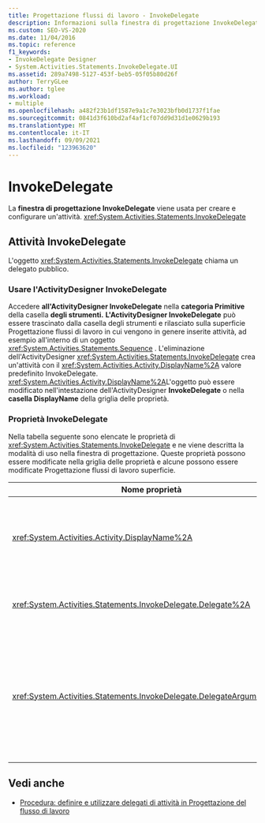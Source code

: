 ```yaml
---
title: Progettazione flussi di lavoro - InvokeDelegate
description: Informazioni sulla finestra di progettazione InvokeDelegate e su come usare la finestra di progettazione InvokeDelegate per creare e configurare un'attività InvokeDelegate.
ms.custom: SEO-VS-2020
ms.date: 11/04/2016
ms.topic: reference
f1_keywords:
- InvokeDelegate Designer
- System.Activities.Statements.InvokeDelegate.UI
ms.assetid: 289a7498-5127-453f-beb5-05f05b80d26f
author: TerryGLee
ms.author: tglee
ms.workload:
- multiple
ms.openlocfilehash: a482f23b1df1587e9a1c7e3023bfb0d1737f1fae
ms.sourcegitcommit: 0841d3f610bd2af4af1cf07dd9d31d1e0629b193
ms.translationtype: MT
ms.contentlocale: it-IT
ms.lasthandoff: 09/09/2021
ms.locfileid: "123963620"
---
```

# <a name="invokedelegate"></a>InvokeDelegate

La **finestra di progettazione InvokeDelegate** viene usata per creare e configurare un'attività. <xref:System.Activities.Statements.InvokeDelegate>

## <a name="the-invokedelegate-activity"></a>Attività InvokeDelegate

L'oggetto <xref:System.Activities.Statements.InvokeDelegate> chiama un delegato pubblico.

### <a name="use-the-invokedelegate-activity-designer"></a>Usare l'ActivityDesigner InvokeDelegate

Accedere **all'ActivityDesigner InvokeDelegate** nella **categoria Primitive** della casella **degli strumenti.** **L'ActivityDesigner InvokeDelegate** può essere  trascinato dalla casella degli strumenti e rilasciato sulla superficie Progettazione flussi di lavoro in cui vengono in genere inserite attività, ad esempio all'interno di un oggetto <xref:System.Activities.Statements.Sequence> . L'eliminazione dell'ActivityDesigner <xref:System.Activities.Statements.InvokeDelegate> crea un'attività con il <xref:System.Activities.Activity.DisplayName%2A> valore predefinito InvokeDelegate. <xref:System.Activities.Activity.DisplayName%2A>L'oggetto può essere modificato nell'intestazione dell'ActivityDesigner **InvokeDelegate** o nella **casella DisplayName** della griglia delle proprietà.

### <a name="the-invokedelegate-properties"></a>Proprietà InvokeDelegate

Nella tabella seguente sono elencate le proprietà di <xref:System.Activities.Statements.InvokeDelegate> e ne viene descritta la modalità di uso nella finestra di progettazione. Queste proprietà possono essere modificate nella griglia delle proprietà e alcune possono essere modificate Progettazione flussi di lavoro superficie.

|Nome proprietà|Obbligatoria|Utilizzo|
|-|--------------|-|
|<xref:System.Activities.Activity.DisplayName%2A>|Falso|Nome descrittivo dell'attività <xref:System.Activities.Statements.InvokeDelegate>. Il valore predefinito è InvokeDelegate.<br /><br /> Anche se <xref:System.Activities.Activity.DisplayName%2A> non è strettamente necessario, è meglio usarne uno.|
|<xref:System.Activities.Statements.InvokeDelegate.Delegate%2A>|Vero|Nome dell'elemento <xref:System.Activities.ActivityDelegate> da richiamare quando viene eseguita l'attività. Questa proprietà può essere modificata nell'area di progettazione ed è obbligatoria.|
|<xref:System.Activities.Statements.InvokeDelegate.DelegateArguments%2A>|Falso|Raccolta dell'argomento del delegato chiamato. Le chiavi sono i nomi degli oggetti parametro in e i valori sono gli argomenti le cui espressioni vengono valutate e <xref:System.Activities.ActivityDelegate> assegnate agli oggetti parametro corrispondenti. Per visualizzare la **finestra di dialogo DelegateArguments** in cui è possibile impostare questa proprietà, fare clic sul pulsante con i puntini di sospensione nel campo **DelegateArguments** della griglia delle proprietà. Fare clic **sul campo Crea** argomento per aggiungere gli argomenti.|

## <a name="see-also"></a>Vedi anche

- [Procedura: definire e utilizzare delegati di attività in Progettazione del flusso di lavoro](../workflow-designer/how-to-define-and-consume-activity-delegates-in-the-workflow-designer.md)